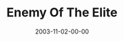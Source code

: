 ---
layout: message
category: message
series: "Public Enemy"
title: "Enemy Of The Elite"
date: 2003-11-02-00-00
message_id: 199
---